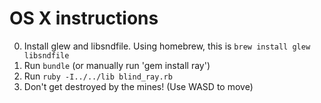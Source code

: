 # OS X instructions

0. Install glew and libsndfile. Using homebrew, this is `brew install glew libsndfile`
1. Run `bundle` (or manually run 'gem install ray')
2. Run `ruby -I../../lib blind_ray.rb`
3. Don't get destroyed by the mines! (Use WASD to move)

